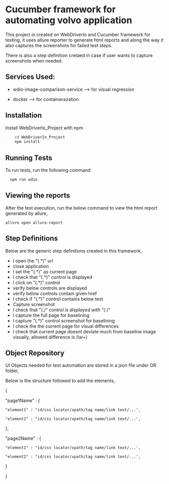 
# Cucumber framework for automating volvo application

This project is created on WebDriverIo and Cucumber framework for testing, it uses allure reporter to generate html reports and along the way it also captures the screenshots for failed test steps.

There is also a step definition cretaed in case if user wants to capture screenshots when needed.




## Services Used:

- wdio-image-comparison-service --> for visual regression

- docker --> for containerazation


## Installation

Install WebDriverIo_Project with npm

```bash
    cd WebDriverIo_Project
    npm install
```
    
## Running Tests

To run tests, run the following command

```bash
  npm run wdio
```


## Viewing the reports

After the test execution, run the below command to view the html report generated by allure,

```
allure open allure-report
```
## Step Definitions

Below are the generic step definitions created in this framework,

- I open the \"(.*)\" url
- close application
- I set the \"(.*)\" as current page
- I check that \"(.*)\" control is displayed
- I click on \"(.*)\" control
- verify below controls are displayed
- verify below controls contain given href
- I check if \"(.*)\" control contains below text
- Capture screenshot
- I check that \"(.*)\" control is displayed with \"(.*)\"
- I capture the full page for baselining
- I capture \"(.*)\" control screenshot for baselining
- I check the the current page for visual differences
- I check that current page doesnt deviate much from baseline image visually, allowed difference is (\w+)

## Object Repository

UI Objects needed for test automation are stored in a json file under OR folder,

Below is the structure followed to add the elements,

{

  "page1Name" : {

    "element1" : "id/css locator/xpath/tag name/link text/...',

    "element2" : "id/css locator/xpath/tag name/link text/...',

  },

  "page2Name" : {

    "element1" : "id/css locator/xpath/tag name/link text/...',

    "element2" : "id/css locator/xpath/tag name/link text/...',

  }
  
}
